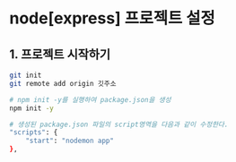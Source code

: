 # node[express] 프로젝트 설정

## 1. 프로젝트 시작하기
```bash
git init
git remote add origin 깃주소

# npm init -y를 실행하여 package.json을 생성
npm init -y

# 생성된 package.json 파일의 script영역을 다음과 같이 수정한다.
"scripts": {
	"start": "nodemon app"
},
```